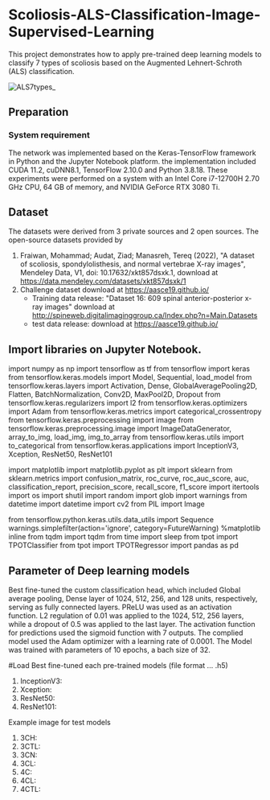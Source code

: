 # Scoliosis-ALS-Classification-Image-Supervised-Learning
This project demonstrates how to apply pre-trained deep learning models to classify 7 types of scoliosis based on the Augmented Lehnert-Schroth (ALS) classification.

![ALS7types_](https://github.com/13utterply/Scoliosis-ALS-Classification-Image-Supervised-Learning/assets/151118115/7144a71c-28c0-4d34-ad1d-43db68ca7bb5)

## Preparation
### System requirement
The network was implemented based on the Keras-TensorFlow framework in Python and the Jupyter Notebook platform.
the implementation included CUDA 11.2, cuDNN8.1, TensorFlow 2.10.0 and Python 3.8.18.
These experiments were performed on a system with an Intel Core i7-12700H 2.70 GHz CPU, 64 GB of memory, and NVIDIA GeForce RTX 3080 Ti.

## Dataset
The datasets were derived from 3 private sources and 2 open sources. 
The open-source datasets provided by
1. Fraiwan, Mohammad; Audat, Ziad; Manasreh, Tereq (2022), "A dataset of scoliosis, spondylolisthesis, and normal vertebrae X-ray images", Mendeley Data, V1, doi: 10.17632/xkt857dsxk.1,
   download at https://data.mendeley.com/datasets/xkt857dsxk/1 
3. Challenge dataset download at https://aasce19.github.io/
    - Training data release: "Dataset 16: 609 spinal anterior-posterior x-ray images" download at http://spineweb.digitalimaginggroup.ca/Index.php?n=Main.Datasets
    - test data release: download at https://aasce19.github.io/
  
## Import libraries on Jupyter Notebook.
import numpy as np
import tensorflow as tf
from tensorflow import keras
from tensorflow.keras.models import Model, Sequential, load_model
from tensorflow.keras.layers import Activation, Dense, GlobalAveragePooling2D, Flatten, BatchNormalization, Conv2D, MaxPool2D, Dropout
from tensorflow.keras.regularizers import l2
from tensorflow.keras.optimizers import Adam
from tensorflow.keras.metrics import categorical_crossentropy
from tensorflow.keras.preprocessing import image
from tensorflow.keras.preprocessing.image import ImageDataGenerator, array_to_img, load_img, img_to_array
from tensorflow.keras.utils import to_categorical
from tensorflow.keras.applications import InceptionV3, Xception, ResNet50, ResNet101

import matplotlib
import matplotlib.pyplot as plt
import sklearn
from sklearn.metrics import confusion_matrix, roc_curve, roc_auc_score, auc, classification_report, precision_score, recall_score, f1_score
import itertools
import os
import shutil
import random
import glob
import warnings
from datetime import datetime
import cv2
from PIL import Image

from tensorflow.python.keras.utils.data_utils import Sequence
warnings.simplefilter(action='ignore', category=FutureWarning)
%matplotlib inline
from tqdm import tqdm
from time import sleep
from tpot import TPOTClassifier
from tpot import TPOTRegressor
import pandas as pd

## Parameter of Deep learning models
Best fine-tuned the custom classification head, which included Global average pooling, Dense layer of 1024, 512, 256, and 128 units, respectively, serving as fully connected layers.
PReLU was used as an activation function. L2 regulation of 0.01 was applied to the 1024, 512, 256 layers, while a dropout of 0.5 was applied to the last layer.
The activation function for predictions used the sigmoid function with 7 outputs. The complied model used the Adam optimizer with a learning rate of 0.0001. 
The Model was trained with parameters of 10 epochs, a bach size of 32.


#Load Best fine-tuned each pre-trained models (file format ... .h5)
1. InceptionV3: 
2. Xception: 
3. ResNet50: 
4. ResNet101:

Example image for test models
1. 3CH: 
2. 3CTL: 
3. 3CN: 
4. 3CL: 
5. 4C: 
6. 4CL: 
7. 4CTL:



